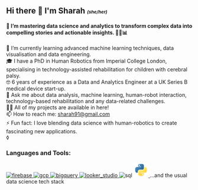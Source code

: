 ## Hi there 👋 I'm Sharah <small><small> <small><em>(she/her)</em></small></small></small>

<!--
**sharahamo/sharahamo** is a ✨ _special_ ✨ repository because its `README.md` (this file) appears on your GitHub profile.

Here are some ideas to get you started:
-->

#### 🔭 I’m mastering data science and analytics to transform complex data into compelling stories and actionable insights. 🧙‍♂️📊
🌱 I’m currently learning advanced machine learning techniques, data visualisation and data engineering.  
🎓 I have a PhD in Human Robotics from Imperial College London, specialising in technology-assisted rehabilitation for children with cerebral palsy.  
🤓 6 years of experience as a Data and Analytics Engineer at a UK Series B medical device start-up.   
💬 Ask me about data analysis, machine learning, human-robot interaction, technology-based rehabilitation and any data-related challenges.  
👨‍💻 All of my projects are available in here!  
📫 How to reach me: sharah91@gmail.com  
⚡ Fun fact: I love blending data science with human-robotics to create fascinating new applications.  
◊
<h3 align="left">Languages and Tools:</h3>
<p align="left"> 
<a href="https://firebase.google.com/" target="_blank" rel="noreferrer"> <img src="https://www.vectorlogo.zone/logos/firebase/firebase-icon.svg" alt="firebase" width="40" height="40"/> </a> 
<a href="https://cloud.google.com" target="_blank" rel="noreferrer"> <img src="https://www.vectorlogo.zone/logos/google_cloud/google_cloud-icon.svg" alt="gcp" width="40" height="40"/> </a>
<a href="https://console.cloud.google.com/bigquery" target="_blank" rel="noreferrer"> <img src="https://www.svgrepo.com/show/375551/bigquery.svg" alt="bigquery" width="40" height="40"/> </a> 
<a href="https://lookerstudio.google.com/" target="_blank" rel="noreferrer"> <img src="https://www.svgrepo.com/show/354012/looker-icon.svg" alt="looker_studio" width="40" height="40"/> </a> 
<a> <img src="https://www.svgrepo.com/show/331760/sql-database-generic.svg" alt="sql" width="40" height="40"/> </a> 
<a href="https://www.python.org" target="_blank" rel="noreferrer"> <img src="https://raw.githubusercontent.com/devicons/devicon/master/icons/python/python-original.svg" alt="python" width="40" height="40"/> </a> ...and the usual data science tech stack